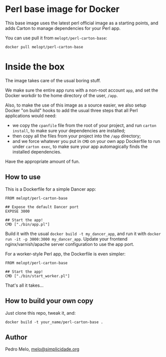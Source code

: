 # Perl base image for Docker #

This base image uses the latest perl official image as a starting
points, and adds Carton to manage dependencies for your Perl app.

You can use pull it from `melopt/perl-carton-base`:

    docker pull melopt/perl-carton-base


# Inside the box #

The image takes care of the usual boring stuff.

We make sure the entire app runs with a non-root account `app`, and set
the Docker workdir to the home directory of the user, `/app`.

Also, to make the use of this image as a source easier, we also setup
Docker "on build" hooks to add the usual three steps that all Perl
applications would need:

* we copy the `cpanfile` file from the root of your project, and run
  `carton install`, to make sure your dependencies are installed;
* then copy all the files from your project into the `/app` directory;
* and we force whatever you put in `CMD` on your own app Dockerfile to
  run under `carton exec`, to make sure your app automagically finds the
  installed dependencies.

Have the appropriate amount of fun.


## How to use ##

This is a Dockerfile for a simple Dancer app:

    FROM melopt/perl-carton-base

    ## Expose the default Dancer port
    EXPOSE 3000

    ## Start the app!
    CMD ["./bin/app.pl"]

Build it with the usual `docker build -t my_dancer_app`, and run it with
`docker run -it -p 3000:3000 my_dancer_app`. Update your frontend
nginx/varnish/apache server configuration to use the app port.

For a worker-style Perl app, the Dockerfile is even simpler:

    FROM melopt/perl-carton-base

    ## Start the app!
    CMD ["./bin/start_worker.pl"]

That's all it takes...


## How to build your own copy ##

Just clone this repo, tweak it, and:

    docker build -t your_name/perl-carton-base .


## Author

Pedro Melo, <melo@simplicidade.org>

